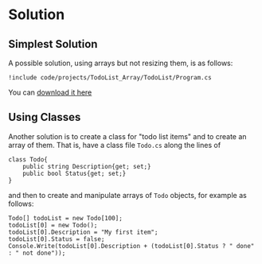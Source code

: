 # Solution

## Simplest Solution

A possible solution, using arrays but not resizing them, is as follows:

```
!include code/projects/TodoList_Array/TodoList/Program.cs
```

You can [download it here](./code/projects/TodoList_Array.zip)

## Using Classes 

Another solution is to create a class for "todo list items" and to create an array of them.
That is, have a class file `Todo.cs` along the lines of

```
class Todo{
    public string Description{get; set;}
    public bool Status{get; set;}
}
```

and then to create and manipulate arrays of `Todo` objects, for example as follows:

```
Todo[] todoList = new Todo[100];
todoList[0] = new Todo();
todoList[0].Description = "My first item";
todoList[0].Status = false;
Console.Write(todoList[0].Description + (todoList[0].Status ? " done" : " not done"));
```
